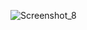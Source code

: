 ![Screenshot_8](https://github.com/oguzbaba31/terminal-portfolio/assets/118441956/0a084c26-f6ed-473c-9e45-fc260cdc6aa9)
